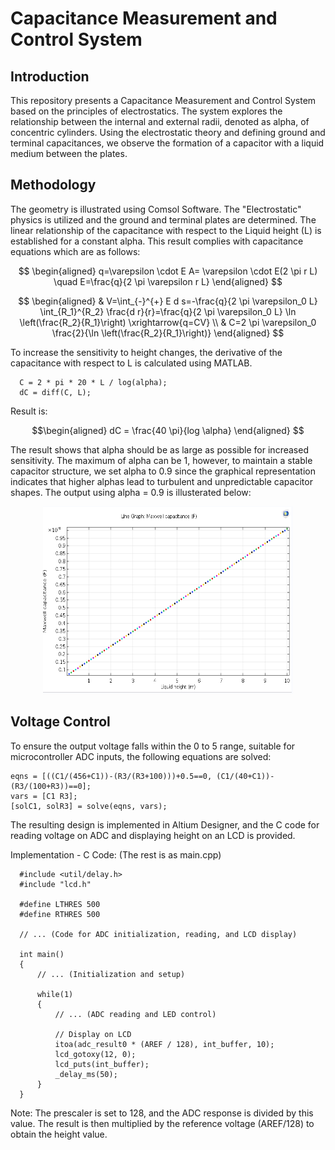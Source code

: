 # Capacitance Measurement and Control System
## Introduction
This repository presents a Capacitance Measurement and Control System based on the principles of electrostatics. The system explores the relationship between the internal and external radii, denoted as alpha, of concentric cylinders. Using the electrostatic theory and defining ground and terminal capacitances, we observe the formation of a capacitor with a liquid medium between the plates.

## Methodology
The geometry is illustrated using Comsol Software. The "Electrostatic" physics is utilized and the ground and terminal plates are determined.
The linear relationship of the capacitance with respect to the Liquid height (L) is established for a constant alpha.
This result complies with capacitance equations which are as follows:

$$
\begin{aligned}
q=\varepsilon \cdot E A= \varepsilon \cdot E(2 \pi r L) \quad E=\frac{q}{2 \pi \varepsilon r L}
\end{aligned}
$$

$$
\begin{aligned}
& V=\int_{-}^{+} E d s=-\frac{q}{2 \pi \varepsilon_0 L} \int_{R_1}^{R_2} \frac{d r}{r}=\frac{q}{2 \pi \varepsilon_0 L} \ln \left(\frac{R_2}{R_1}\right) \xrightarrow{q=CV} \\
& C=2 \pi \varepsilon_0 \frac{2}{\ln \left(\frac{R_2}{R_1}\right)}
\end{aligned}
$$


To increase the sensitivity to height changes, the derivative of the capacitance with respect to L is calculated using MATLAB.


```syms alpha L C;
  C = 2 * pi * 20 * L / log(alpha);
  dC = diff(C, L);
```

Result is:

$$\begin{aligned}
  dC = \frac{40 \pi}{log \alpha}
  \end{aligned}
$$ 

The result shows that alpha should be as large as possible for increased sensitivity. The maximum of alpha can be 1, however, to maintain a stable capacitor structure, we set alpha to 0.9 since the graphical representation indicates that higher alphas lead to turbulent and unpredictable capacitor shapes.
The output using alpha = 0.9 is illusterated below:

<p align="center">
  <img src="./Figures/linear.png" width="400" height="300" alt="linear">
</p>


## Voltage Control
To ensure the output voltage falls within the 0 to 5 range, suitable for microcontroller ADC inputs, the following equations are solved:

```
eqns = [((C1/(456+C1))-(R3/(R3+100)))+0.5==0, (C1/(40+C1))-(R3/(100+R3))==0];
vars = [C1 R3];
[solC1, solR3] = solve(eqns, vars);
```

The resulting design is implemented in Altium Designer, and the C code for reading voltage on ADC and displaying height on an LCD is provided.

Implementation - C Code: (The rest is as main.cpp)

```#include <avr/io.h>
  #include <util/delay.h>
  #include "lcd.h"

  #define LTHRES 500
  #define RTHRES 500

  // ... (Code for ADC initialization, reading, and LCD display)

  int main()
  {
      // ... (Initialization and setup)

      while(1)
      {
          // ... (ADC reading and LED control)

          // Display on LCD
          itoa(adc_result0 * (AREF / 128), int_buffer, 10);
          lcd_gotoxy(12, 0);
          lcd_puts(int_buffer);
          _delay_ms(50);
      }
  }
```

Note: The prescaler is set to 128, and the ADC response is divided by this value. The result is then multiplied by the reference voltage (AREF/128) to obtain the height value.